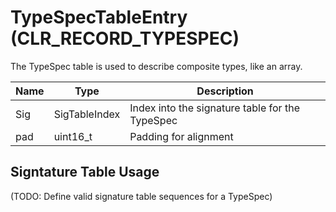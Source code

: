 # TypeSpecTableEntry (CLR_RECORD_TYPESPEC)

The TypeSpec table is used to describe composite types, like an array.

| Name          | Type                 | Description  
|---------------|----------------------|------------  
| Sig           | SigTableIndex        | Index into the signature table for the TypeSpec
| pad           | uint16_t             | Padding for alignment

## Signtature Table Usage

(TODO: Define valid signature table sequences for a TypeSpec)
